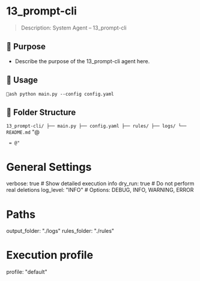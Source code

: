 # 13_prompt-cli

> Description: System Agent – 13_prompt-cli

## 🔧 Purpose

- Describe the purpose of the 13_prompt-cli agent here.

## 🚀 Usage

`ash
python main.py --config config.yaml
`

## 📁 Folder Structure

`
13_prompt-cli/
├── main.py
├── config.yaml
├── rules/
├── logs/
└── README.md
`
"@

     = @"
# General Settings
verbose: true       # Show detailed execution info
dry_run: true       # Do not perform real deletions
log_level: "INFO"   # Options: DEBUG, INFO, WARNING, ERROR

# Paths
output_folder: "./logs"
rules_folder: "./rules"

# Execution profile
profile: "default"
